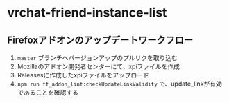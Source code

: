 # vrchat-friend-instance-list

## Firefoxアドオンのアップデートワークフロー

1. `master` ブランチへバージョンアップのプルリクを取り込む
1. Mozillaのアドオン開発者センターにて、xpiファイルを作成
1. Releasesに作成したxpiファイルをアップロード
1. `npm run ff_addon_lint:checkUpdateLinkValidity` で、update_linkが有効であることを確認する
